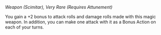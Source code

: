 _Weapon (Scimitar), Very Rare (Requires Attunement)_

You gain a +2 bonus to attack rolls and damage rolls made with this magic weapon. In addition, you can make one attack with it as a Bonus Action on each of your turns.